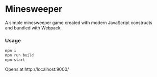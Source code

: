 # Minesweeper
A simple minesweeper game created with modern JavaScript constructs and bundled with Webpack.

### Usage
```sh
npm i
npm run build
npm start
```
Opens at http://localhost:9000/
